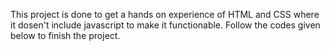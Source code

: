 This project is done to get a hands on experience of HTML and CSS where it dosen't include javascript to make it functionable.
Follow the codes given below to finish the project.
